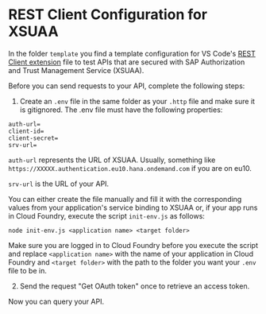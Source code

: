 # REST Client Configuration for XSUAA

In the folder `template` you find a template configuration for VS Code's [REST Client extension](https://marketplace.visualstudio.com/items?itemName=humao.rest-client) file to test APIs that are secured with SAP Authorization and Trust Management Service (XSUAA).

Before you can send requests to your API, complete the following steps:

1. Create an `.env` file in the same folder as your `.http` file and make sure it is gitignored. The .env file must have the following properties:

```
auth-url=
client-id=
client-secret=
srv-url=
```

`auth-url` represents the URL of XSUAA. Usually, something like `https://XXXXX.authentication.eu10.hana.ondemand.com` if you are on eu10.

`srv-url` is the URL of your API.

You can either create the file manually and fill it with the corresponding values from your application's service binding to XSUAA or, if your app runs in Cloud Foundry, execute the script `init-env.js` as follows:

```
node init-env.js <application name> <target folder>
```
Make sure you are logged in to Cloud Foundry before you execute the script and replace `<application name>` with the name of your application in Cloud Foundry and `<target folder>` with the path to the folder you want your `.env` file to be in.

2. Send the request "Get OAuth token" once to retrieve an access token.

Now you can query your API.